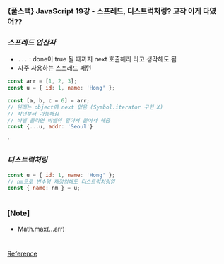 ### {풀스택} JavaScript 19강 - 스프레드, 디스트럭처링? 고작 이게 다였어??

### _스프레드 연산자_

- `...` : done이 true 될 때까지 next 호출해라 라고 생각해도 됨
- 자주 사용하는 스프레드 패턴

```js
const arr = [1, 2, 3];
const u = { id: 1, name: 'Hong' };

const [a, b, c = 6] = arr;
// 원래는 object에 next 없음 (Symbol.iterator 구현 X)
// 작년부터 가능해짐
// 바벨 돌리면 바벨이 알아서 붙여서 해줌
const {...u, addr: 'Seoul'}
```
'
### _디스트럭처링_

```js
const u = { id: 1, name: 'Hong' };
// nm으로 변수명 재정의해도 디스트럭처링임
const { name: nm } = u;
```

#

### [Note]

- Math.max(...arr)

#

[Reference](https://www.youtube.com/watch?v=i-BHjMawmE8)
